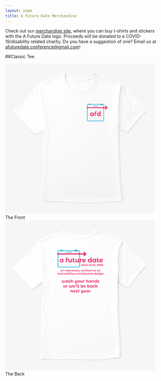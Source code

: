 ```yaml
---
layout: page
title: A Future Date Merchandise
---
```


Check out our <a href="https://teespring.com/a-future-date">merchandise site</a>, where you can buy t-shirts and stickers with the A Future Date logo. Proceeds will be donated to a COVID-19/disability related charity. Do you have a suggestion of one? Email us at afuturedate.conference@gmail.com!



##Classic Tee
<div class="shirts">
	<div class="shirt">
		<a href="https://teespring.com/a-future-date?pid=2"><img src="/public/afd-tshirt-front.jpg" alt="The front of a white t-shirt with the abbreviated AFD logo on the pocket"></a>
		The Front
	</div>
	<div class="shirt">
		<a href="https://teespring.com/a-future-date?pid=2"><img src="/public/afd-tshirt-back.jpg" alt="The back of a white t-shirt with the full A Future Date logo, the dates April 21-23, 2020, and the words, an impromptu conference on accessibility and inclusive design. Wash your hands or we'll be back next year."></a>
		The Back
	</div>
</div>
